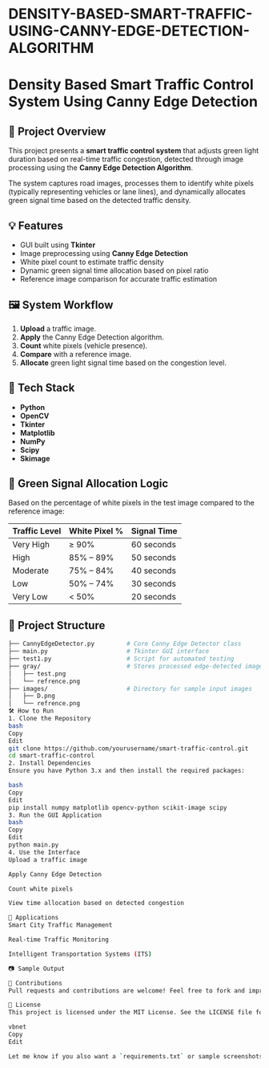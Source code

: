 # DENSITY-BASED-SMART-TRAFFIC-USING-CANNY-EDGE-DETECTION-ALGORITHM

# Density Based Smart Traffic Control System Using Canny Edge Detection

## 📌 Project Overview

This project presents a **smart traffic control system** that adjusts green light duration based on real-time traffic congestion, detected through image processing using the **Canny Edge Detection Algorithm**.

The system captures road images, processes them to identify white pixels (typically representing vehicles or lane lines), and dynamically allocates green signal time based on the detected traffic density.

## 💡 Features

- GUI built using **Tkinter**
- Image preprocessing using **Canny Edge Detection**
- White pixel count to estimate traffic density
- Dynamic green signal time allocation based on pixel ratio
- Reference image comparison for accurate traffic estimation

## 🖼️ System Workflow

1. **Upload** a traffic image.
2. **Apply** the Canny Edge Detection algorithm.
3. **Count** white pixels (vehicle presence).
4. **Compare** with a reference image.
5. **Allocate** green light signal time based on the congestion level.

## 🧪 Tech Stack

- **Python**
- **OpenCV**
- **Tkinter**
- **Matplotlib**
- **NumPy**
- **Scipy**
- **Skimage**

## 🚦 Green Signal Allocation Logic

Based on the percentage of white pixels in the test image compared to the reference image:

| Traffic Level     | White Pixel % | Signal Time |
|-------------------|---------------|-------------|
| Very High         | ≥ 90%         | 60 seconds  |
| High              | 85% – 89%     | 50 seconds  |
| Moderate          | 75% – 84%     | 40 seconds  |
| Low               | 50% – 74%     | 30 seconds  |
| Very Low          | < 50%         | 20 seconds  |

## 📁 Project Structure

```bash
├── CannyEdgeDetector.py         # Core Canny Edge Detector class
├── main.py                      # Tkinter GUI interface
├── test1.py                     # Script for automated testing
├── gray/                        # Stores processed edge-detected images
│   ├── test.png
│   └── refrence.png
├── images/                      # Directory for sample input images
│   ├── D.png
│   └── refrence.png
🛠️ How to Run
1. Clone the Repository
bash
Copy
Edit
git clone https://github.com/yourusername/smart-traffic-control.git
cd smart-traffic-control
2. Install Dependencies
Ensure you have Python 3.x and then install the required packages:

bash
Copy
Edit
pip install numpy matplotlib opencv-python scikit-image scipy
3. Run the GUI Application
bash
Copy
Edit
python main.py
4. Use the Interface
Upload a traffic image

Apply Canny Edge Detection

Count white pixels

View time allocation based on detected congestion

🎯 Applications
Smart City Traffic Management

Real-time Traffic Monitoring

Intelligent Transportation Systems (ITS)

📷 Sample Output

🤝 Contributions
Pull requests and contributions are welcome! Feel free to fork and improve the project.

📄 License
This project is licensed under the MIT License. See the LICENSE file for more details.

vbnet
Copy
Edit

Let me know if you also want a `requirements.txt` or sample screenshots added!

